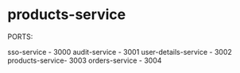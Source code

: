 # products-service

PORTS: 

sso-service - 3000
audit-service - 3001
user-details-service - 3002 
products-service- 3003 
orders-service - 3004